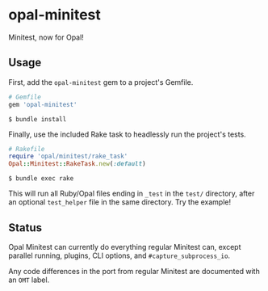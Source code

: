 # opal-minitest

Minitest, now for Opal!

## Usage

First, add the `opal-minitest` gem to a project's Gemfile.

```ruby
# Gemfile
gem 'opal-minitest'
```

`$ bundle install`

Finally, use the included Rake task to headlessly run the project's tests.

```ruby
# Rakefile
require 'opal/minitest/rake_task'
Opal::Minitest::RakeTask.new(:default)
```

`$ bundle exec rake`

This will run all Ruby/Opal files ending in `_test` in the `test/` directory, after an optional `test_helper` file in the same directory. Try the example!

## Status

Opal Minitest can currently do everything regular Minitest can, except parallel running, plugins, CLI options, and `#capture_subprocess_io`.

Any code differences in the port from regular Minitest are documented with an `OMT` label.
